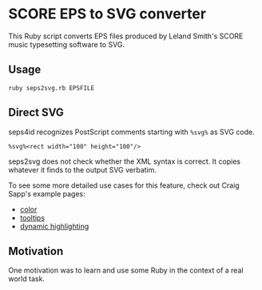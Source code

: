 # SCORE EPS to SVG converter

This Ruby script converts EPS files produced by Leland Smith's SCORE music typesetting software to SVG.

## Usage

    ruby seps2svg.rb EPSFILE

## Direct SVG

seps4id recognizes PostScript comments starting with `%svg%` as SVG code.

    %svg%<rect width="100" height="100"/>

seps2svg does not check whether the XML syntax is correct.  It copies whatever it finds to the output SVG verbatim.

To see some more detailed use cases for this feature, check out Craig Sapp's example pages:

* [color](http://score.sapp.org/example/8001/01/)
* [tooltips](http://score.sapp.org/example/8001/02/)
* [dynamic highlighting](http://score.sapp.org/example/8001/03/)

## Motivation

One motivation was to learn and use some Ruby in the context of a real world task.